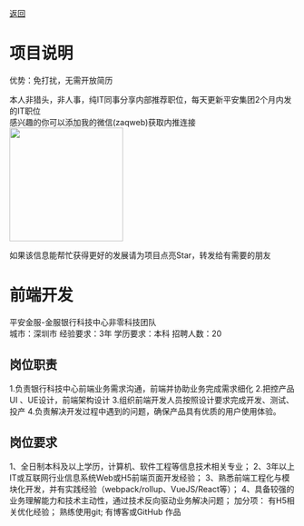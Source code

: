 [返回](../../)

# 项目说明

优势：免打扰，无需开放简历

本人非猎头，非人事，纯IT同事分享内部推荐职位，每天更新平安集团2个月内发的IT职位  
感兴趣的你可以添加我的微信(zaqweb)获取内推连接  
<img src="https://github.com/zaqweb/PA-IT-JOBS/blob/master/WechatICode.jpeg"  height="200" width="200">

如果该信息能帮忙获得更好的发展请为项目点亮Star，转发给有需要的朋友

# 前端开发
平安金服-金服银行科技中心非零科技团队  
城市：深圳市 经验要求：3年 学历要求：本科  招聘人数：20

## 岗位职责
1.负责银行科技中心前端业务需求沟通，前端并协助业务完成需求细化
2.把控产品 UI 、UE设计，前端架构设计
3.组织前端开发人员按照设计要求完成开发、测试、投产
4.负责解决开发过程中遇到的问题，确保产品具有优质的用户使用体验。

## 岗位要求
1、全日制本科及以上学历，计算机、软件工程等信息技术相关专业；
2、3年以上IT或互联网行业信息系统Web或H5前端页面开发经验；
3、熟悉前端工程化与模块化开发，并有实践经验（webpack/rollup、VueJS/React等）；
4、具备较强的业务理解能力和技术主动性，通过技术反向驱动业务解决问题；
加分项：
有H5相关优化经验；
熟练使用git;
有博客或GitHub 作品




